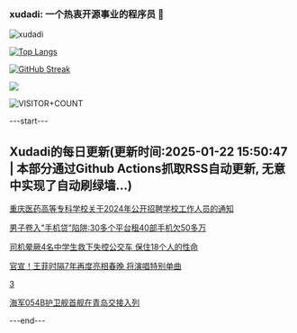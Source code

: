 ### xudadi: 一个热衷开源事业的程序员 👋

![xudadi](https://github-readme-stats-git-masterorgs-github-readme-stats-team.vercel.app/api?username=xudadi)

[![Top Langs](https://github-readme-stats.vercel.app/api/top-langs/?username=xudadi)](https://github.com/anuraghazra/github-readme-stats)

[![GitHub Streak](https://streak-stats.demolab.com?user=xudadi&locale=zh_Hans)](https://git.io/streak-stats)

![](https://raw.githubusercontent.com/xudadi/xudadi/main/assets/github-contribution-grid-snake.svg)

![VISITOR+COUNT](https://komarev.com/ghpvc/?username=xudadi&label=VISITOR+COUNT)


---start---

## Xudadi的每日更新(更新时间:2025-01-22 15:50:47 | 本部分通过Github Actions抓取RSS自动更新, 无意中实现了自动刷绿墙...)

[重庆医药高等专科学校关于2024年公开招聘学校工作人员的通知](https://www.gongkaoleida.com/article/2273305)

[男子卷入"手机贷"陷阱:30多个平台租40部手机欠50多万](https://m.163.com/news/article/JMEVEV2S0514R9P4.html)

[司机晕厥4名中学生救下失控公交车 保住18个人的性命](https://m.163.com/news/article/JMG4NIAI0514CDBK.html)

[官宣！王菲时隔7年再度亮相春晚 将演唱特别单曲](https://m.163.com/news/article/JMGGJF9R051492T3.html)

[3](https://m.163.com/touch/news/sub/domestic)

[海军054B护卫舰首舰在青岛交接入列](https://m.163.com/news/article/JMGGKJPP000189PS.html)

---end---

